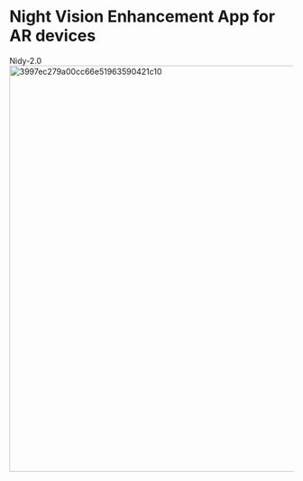 # Night Vision Enhancement App for AR devices
 Nidy-2.0
<img width="720" alt="3997ec279a00cc66e51963590421c10" src="https://github.com/SilenceMonk/Night-Vision-Enhancement-App-for-AR-devices/assets/72584051/22dcc836-ef93-4cc1-9fe1-381188a1f3f7">
